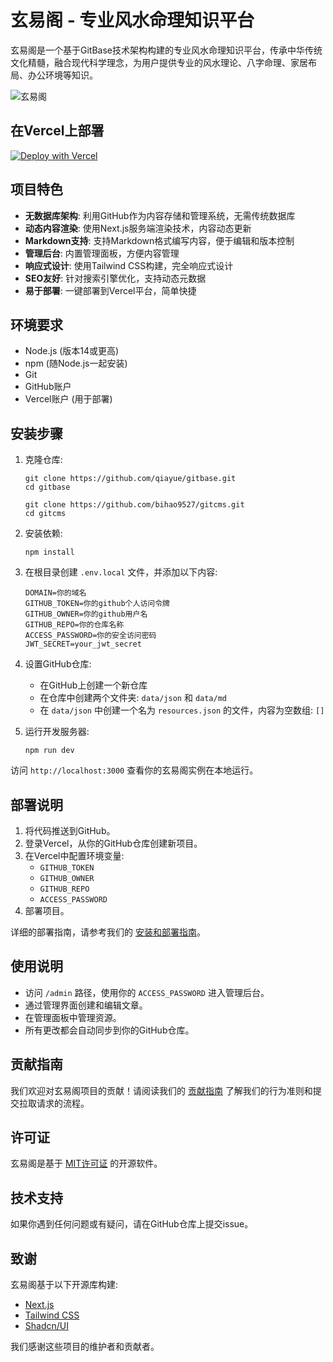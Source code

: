 # 玄易阁 - 专业风水命理知识平台

玄易阁是一个基于GitBase技术架构构建的专业风水命理知识平台，传承中华传统文化精髓，融合现代科学理念，为用户提供专业的风水理论、八字命理、家居布局、办公环境等知识。

![玄易阁](https://toimg.xyz/file/5aa892c8e8385232fcdf3.png)


## 在Vercel上部署

[![Deploy with Vercel](https://vercel.com/button)](https://vercel.com/new/clone?repository-url=https%3A%2F%2Fgithub.com%2Fqiayue%2Fgitbase&project-name=玄易阁&repository-name=玄易阁&external-id=https%3A%2F%2Fgithub.com%2Fqiayue%2Fgitbase%2Ftree%2Fmain)


## 项目特色

- **无数据库架构**: 利用GitHub作为内容存储和管理系统，无需传统数据库
- **动态内容渲染**: 使用Next.js服务端渲染技术，内容动态更新
- **Markdown支持**: 支持Markdown格式编写内容，便于编辑和版本控制
- **管理后台**: 内置管理面板，方便内容管理
- **响应式设计**: 使用Tailwind CSS构建，完全响应式设计
- **SEO友好**: 针对搜索引擎优化，支持动态元数据
- **易于部署**: 一键部署到Vercel平台，简单快捷

## 环境要求

- Node.js (版本14或更高)
- npm (随Node.js一起安装)
- Git
- GitHub账户
- Vercel账户 (用于部署)

## 安装步骤

1. 克隆仓库:
   ```
   git clone https://github.com/qiayue/gitbase.git
   cd gitbase
   
   git clone https://github.com/bihao9527/gitcms.git
   cd gitcms
   ```

2. 安装依赖:
   ```
   npm install
   ```

3. 在根目录创建 `.env.local` 文件，并添加以下内容:
   ```
   DOMAIN=你的域名
   GITHUB_TOKEN=你的github个人访问令牌
   GITHUB_OWNER=你的github用户名
   GITHUB_REPO=你的仓库名称
   ACCESS_PASSWORD=你的安全访问密码
   JWT_SECRET=your_jwt_secret
   ```

4. 设置GitHub仓库:
   - 在GitHub上创建一个新仓库
   - 在仓库中创建两个文件夹: `data/json` 和 `data/md`
   - 在 `data/json` 中创建一个名为 `resources.json` 的文件，内容为空数组: `[]`

5. 运行开发服务器:
   ```
   npm run dev
   ```

访问 `http://localhost:3000` 查看你的玄易阁实例在本地运行。

## 部署说明

1. 将代码推送到GitHub。
2. 登录Vercel，从你的GitHub仓库创建新项目。
3. 在Vercel中配置环境变量:
   - `GITHUB_TOKEN`
   - `GITHUB_OWNER`
   - `GITHUB_REPO`
   - `ACCESS_PASSWORD`
4. 部署项目。

详细的部署指南，请参考我们的 [安装和部署指南](https://gitbase.app/posts/gitbase-install-guide)。

## 使用说明

- 访问 `/admin` 路径，使用你的 `ACCESS_PASSWORD` 进入管理后台。
- 通过管理界面创建和编辑文章。
- 在管理面板中管理资源。
- 所有更改都会自动同步到你的GitHub仓库。

## 贡献指南

我们欢迎对玄易阁项目的贡献！请阅读我们的 [贡献指南](https://gitbase.app/posts/how-to-contributing-to-gitbase) 了解我们的行为准则和提交拉取请求的流程。

## 许可证

玄易阁是基于 [MIT许可证](https://github.com/qiayue/gitbase/?tab=MIT-1-ov-file) 的开源软件。

## 技术支持

如果你遇到任何问题或有疑问，请在GitHub仓库上提交issue。

## 致谢

玄易阁基于以下开源库构建:
- [Next.js](https://nextjs.org/)
- [Tailwind CSS](https://tailwindcss.com/)
- [Shadcn/UI](https://ui.shadcn.com/)

我们感谢这些项目的维护者和贡献者。
